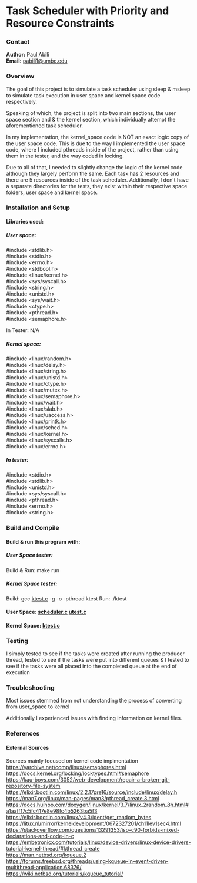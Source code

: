 # Task Scheduler with Priority and Resource Constraints

### Contact
**Author:** Paul Abili <br>
**Email:** pabili1@umbc.edu <br>

### Overview

<p>The goal of this project is to simulate a task scheduler using sleep & msleep to simulate task execution in user space and kernel space code respectively.</p>

<p>Speaking of which, the project is split into two main sections, the user space section and & the kernel section, which individually attempt the aforementioned task scheduler.</p>

<p>In my implementation, the kernel_space code is NOT an exact logic copy of the user space code. This is due to the way I implemented the user space code, where I included pthreads inside of the project, rather than using them in the tester, and the way coded in locking.</p>

<p>Due to all of that, I needed to slightly change the logic of the kernel code although they largely perform the same. 
Each task has 2 resources and there are 5 resources inside of the task scheduler. Additionally, I don’t have a separate directories for the tests, they exist within their respective space folders, user space and kernel space.</p>

### Installation and Setup
#### Libraries used:
##### User space:

#include <stdlib.h> <br>
#include <stdio.h> <br>
#include <errno.h> <br>
#include <stdbool.h> <br>
#include <linux/kernel.h> <br>
#include <sys/syscall.h> <br>
#include <string.h> <br>
#include <unistd.h> <br>
#include <sys/wait.h> <br>
#include <ctype.h> <br>
#include <pthread.h> <br>
#include <semaphore.h> <br>

In Tester: N/A

##### Kernel space:

#include <linux/random.h> <br>
#include <linux/delay.h> <br>
#include <linux/string.h> <br>
#include <linux/unistd.h> <br>
#include <linux/ctype.h> <br>
#include <linux/mutex.h> <br>
#include <linux/semaphore.h> <br>
#include <linux/wait.h> <br>
#include <linux/slab.h> <br>
#include <linux/uaccess.h> <br>
#include <linux/printk.h> <br>
#include <linux/sched.h> <br>
#include <linux/kernel.h> <br>
#include <linux/syscalls.h> <br>
#include <linux/errno.h> <br>

##### In tester:

#include <stdio.h> <br>
#include <stdlib.h> <br>
#include <unistd.h> <br>
#include <sys/syscall.h> <br>
#include <pthread.h> <br>
#include <errno.h> <br>
#include <string.h> <br>

### Build and Compile
#### Build & run this program with: 
##### User Space tester: 

Build & Run:  make run
##### Kernel Space tester: 

Build: gcc [ktest.c](kernel_space/ktest.c) -g -o -pthread ktest
Run: ./ktest

#### User Space: [scheduler.c](user_space/scheduler.c) [utest.c](user_space/utest.c)
#### Kernel Space: [ktest.c](kernel_space/ktest.c)
 
### Testing

<p>I simply tested to see if the tasks were created after running the producer thread, tested to see if the tasks were put into different queues & I tested to see if the tasks were all placed into the completed queue at the end of execution</p>

### Troubleshooting

<p> Most issues stemmed from not understanding the process of converting from user_space to kernel </p>
<p> Additionally I experienced issues with finding information on kernel files. </p>

### References
#### External Sources

Sources mainly focused on kernel code implmentation <br>
https://yarchive.net/comp/linux/semaphores.html <br>
https://docs.kernel.org/locking/locktypes.html#semaphore <br>
https://kau-boys.com/3052/web-development/repair-a-broken-git-repository-file-system <br>
https://elixir.bootlin.com/linux/2.2.17pre16/source/include/linux/delay.h <br>
https://man7.org/linux/man-pages/man3/pthread_create.3.html <br>
https://docs.huihoo.com/doxygen/linux/kernel/3.7/linux_2random_8h.html#a1aaff17c5fc417e8e98fc4b5263ba5f3 <br>
https://elixir.bootlin.com/linux/v4.3/ident/get_random_bytes <br>
https://litux.nl/mirror/kerneldevelopment/0672327201/ch11lev1sec4.html <br>
https://stackoverflow.com/questions/13291353/iso-c90-forbids-mixed-declarations-and-code-in-c <br>
https://embetronicx.com/tutorials/linux/device-drivers/linux-device-drivers-tutorial-kernel-thread/#kthread_create <br>
https://man.netbsd.org/kqueue.2 <br>
https://forums.freebsd.org/threads/using-kqueue-in-event-driven-multithread-application.68376/ <br>
https://wiki.netbsd.org/tutorials/kqueue_tutorial/ <br>

